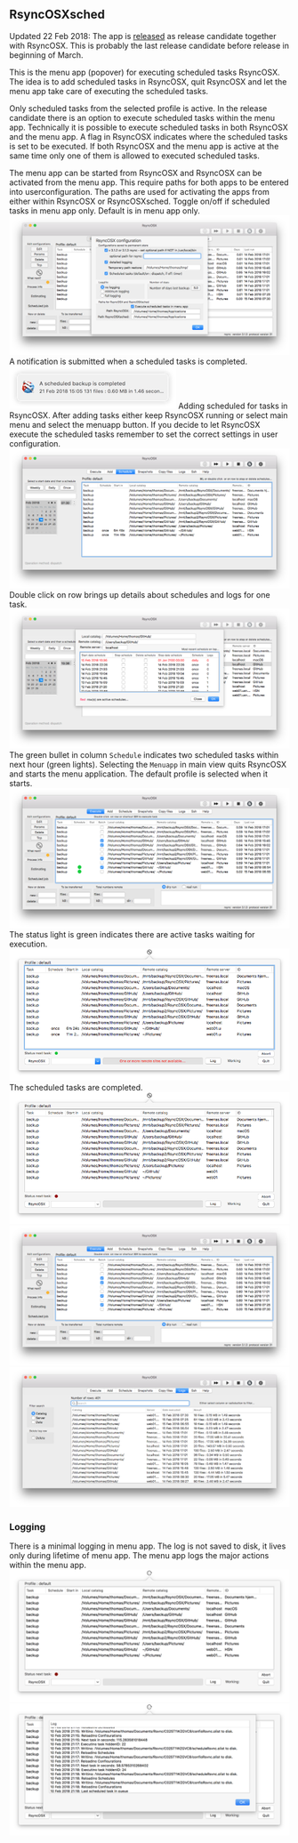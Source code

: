 ## RsyncOSXsched

Updated 22 Feb 2018: The app is [released](https://github.com/rsyncOSX/RsyncOSX/releases) as release candidate together with RsyncOSX. This is probably the last release candidate before release in beginning of March.

This is the menu app (popover) for executing scheduled tasks RsyncOSX. The idea is to add scheduled tasks in RsyncOSX, quit RsyncOSX and let the menu app take care of executing the scheduled tasks.

Only scheduled tasks from the selected profile is active. In the release candidate there is an option to execute scheduled tasks within the menu app. Technically it is possible to execute scheduled tasks in both RsyncOSX and the menu app. A flag in RsyncOSX indicates where the scheduled tasks is set to be executed. If both RsyncOSX and the menu app is active at the same time only one of them is allowed to executed scheduled tasks.

The menu app can be started from RsyncOSX and RsyncOSX can be activated from the menu app. This require paths for both apps to be entered into userconfiguration.  The paths are used for activating the apps from either within RsyncOSX or RsyncOSXsched. Toggle on/off if scheduled tasks in menu app only. Default is in menu app only.
![](screenshots/sched0.png)
A notification is submitted when a scheduled tasks is completed.
![](screenshots/notifications1.png)
Adding scheduled for tasks in RsyncOSX. After adding tasks either keep RsyncOSX running or select main menu and select the menuapp button. If you decide to let RsyncOSX execute the scheduled tasks remember to set the correct settings in user configuration.
![](screenshots/sched4.png)
Double click on row brings up details about schedules and logs for one task.
![](screenshots/sched1.png)
The green bullet in column `Schedule` indicates two scheduled tasks within next hour (green lights). Selecting the `Menuapp` in main view quits RsyncOSX and starts the menu application. The default profile is selected when it starts.
![](screenshots/sched2.png)
The status light is green indicates there are active tasks waiting for execution.
![](screenshots/sched5.png)
The scheduled tasks are completed.
![](screenshots/sched6.png)
![](screenshots/sched7.png)
![](screenshots/sched8.png)

### Logging

There is a minimal logging in menu app. The log is not saved to disk, it lives only during lifetime of menu app. The menu app logs the major actions within the menu app.
![](screenshots/log1.png)
![](screenshots/log2.png)
